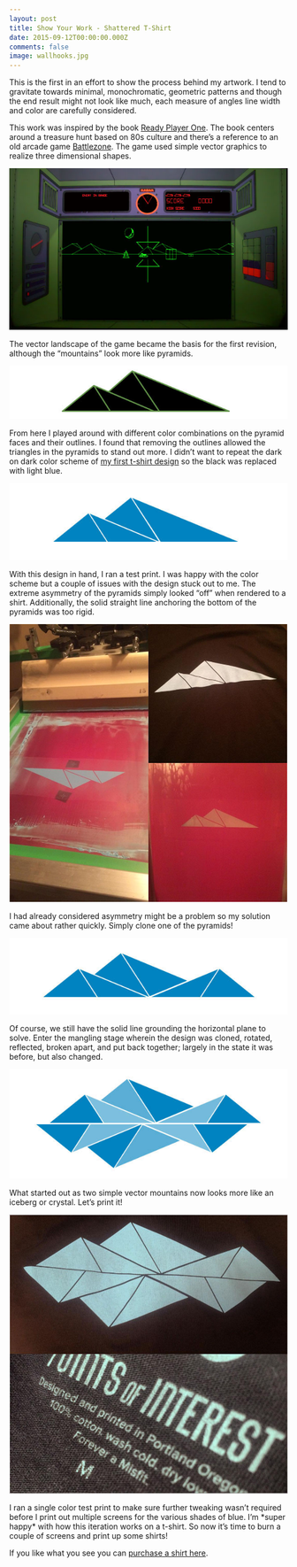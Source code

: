 ```yaml
---
layout: post
title: Show Your Work - Shattered T-Shirt
date: 2015-09-12T00:00:00.000Z
comments: false
image: wallhooks.jpg
---
```

This is the first in an effort to show the process behind my artwork. I tend to gravitate towards minimal, monochromatic, geometric patterns and though the end result might not look like much, each measure of angles line width and color are carefully considered.

This work was inspired by the book [Ready Player One](http://www.amazon.com/gp/product/0307887448/tag=shnomo-20). The book centers around a treasure hunt based on 80s culture and there’s a reference to an old arcade game [Battlezone](https://en.wikipedia.org/wiki/Battlezone_(1980_video_game)). The game used simple vector graphics to realize three dimensional shapes.

![](/images/battlezone.jpg)

The vector landscape of the game became the basis for the first revision, although the “mountains” look more like pyramids.

![](/images/iterations-1.jpg)

From here I played around with different color combinations on the pyramid faces and their outlines. I found that removing the outlines allowed the triangles in the pyramids to stand out more. I didn’t want to repeat the dark on dark color scheme of [my first t-shirt design](https://gumroad.com/l/cmdlaunch) so the black was replaced with light blue.

![](/images/iterations-2.jpg)

With this design in hand, I ran a test print. I was happy with the color scheme but a couple of issues with the design stuck out to me. The extreme asymmetry of the pyramids simply looked “off” when rendered to a shirt. Additionally, the solid straight line anchoring the bottom of the pyramids was too rigid.

![](/images/test-print.jpg)

I had already considered asymmetry might be a problem so my solution came about rather quickly. Simply clone one of the pyramids!

![](/images/iterations-3.jpg)

Of course, we still have the solid line grounding the horizontal plane to solve. Enter the mangling stage wherein the design was cloned, rotated, reflected, broken apart, and put back together; largely in the state it was before, but also changed.

![](/images/iterations-4.jpg)

What started out as two simple vector mountains now looks more like an iceberg or crystal. Let’s print it!

![](/images/test-print-2.jpg)

I ran a single color test print to make sure further tweaking wasn’t required before I print out multiple screens for the various shades of blue. I’m \*super happy\* with how this iteration works on a t-shirt. So now it’s time to burn a couple of screens and print up some shirts!

If you like what you see you can [purchase a shirt here](https://gumroad.com/l/pre-shatter).